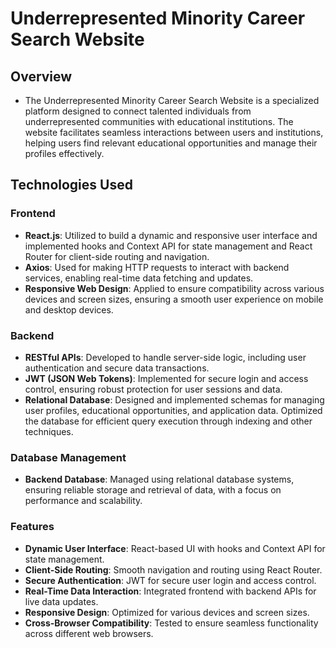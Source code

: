 # Underrepresented Minority Career Search Website

## Overview

- The Underrepresented Minority Career Search Website is a specialized platform designed to connect talented individuals from underrepresented communities with educational institutions. The website facilitates seamless interactions between users and institutions, helping users find relevant educational opportunities and manage their profiles effectively.

## Technologies Used

### Frontend
- **React.js**: Utilized to build a dynamic and responsive user interface and implemented hooks and Context API for state management and React Router for client-side routing and navigation.
- **Axios**: Used for making HTTP requests to interact with backend services, enabling real-time data fetching and updates.
- **Responsive Web Design**: Applied to ensure compatibility across various devices and screen sizes, ensuring a smooth user experience on mobile and desktop devices.

### Backend
- **RESTful APIs**: Developed to handle server-side logic, including user authentication and secure data transactions.
- **JWT (JSON Web Tokens)**: Implemented for secure login and access control, ensuring robust protection for user sessions and data.
- **Relational Database**: Designed and implemented schemas for managing user profiles, educational opportunities, and application data. Optimized the database for efficient query execution through indexing and other techniques.

### Database Management
- **Backend Database**: Managed using relational database systems, ensuring reliable storage and retrieval of data, with a focus on performance and scalability.

### Features
- **Dynamic User Interface**: React-based UI with hooks and Context API for state management.
- **Client-Side Routing**: Smooth navigation and routing using React Router.
- **Secure Authentication**: JWT for secure user login and access control.
- **Real-Time Data Interaction**: Integrated frontend with backend APIs for live data updates.
- **Responsive Design**: Optimized for various devices and screen sizes.
- **Cross-Browser Compatibility**: Tested to ensure seamless functionality across different web browsers.

